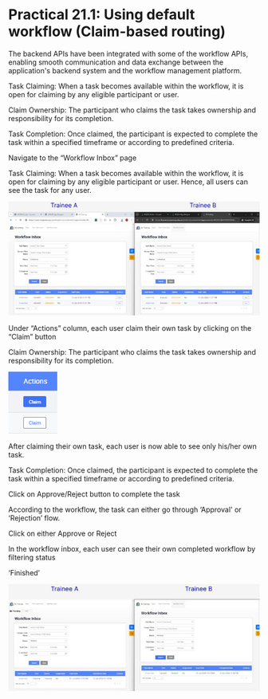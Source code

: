 # Practical 21.1: Using default workflow (Claim-based routing)



The backend APIs have been integrated with some of the workflow APIs, enabling smooth communication and data exchange between the application's backend system and the workflow management platform.



Task Claiming: When a task becomes available within the workflow, it is open for claiming by any eligible participant or user.

Claim Ownership: The participant who claims the task takes ownership and responsibility for its completion.

Task Completion: Once claimed, the participant is expected to complete the task within a specified timeframe or according to predefined criteria.





Navigate to the “Workflow Inbox” page

Task Claiming: When a task becomes available within the workflow, it is open for claiming by any eligible participant or user. Hence, all users can see the task for any user.



![Image Description](./images/image_119.jpeg)



Under “Actions” column, each user claim their own task by clicking on the “Claim” button

Claim Ownership: The participant who claims the task takes ownership and responsibility for its completion.



![Image Description](./images/image_120.png)



After claiming their own task, each user is now able to see only his/her own task.

Task Completion: Once claimed, the participant is expected to complete the task within a specified timeframe or according to predefined criteria.





Click on Approve/Reject button to complete the task



According to the workflow, the task can either go through ‘Approval' or ‘Rejection’ flow.

Click on either Approve or Reject





In the workflow inbox, each user can see their own completed workflow by filtering status

‘Finished’





![Image Description](./images/image_121.jpeg)



